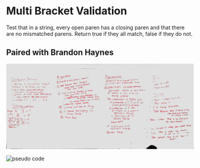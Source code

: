 # Multi Bracket Validation
Test that in a string, every open paren has a closing paren and that there are no mismatched parens. Return true if they all match, false if they do not.

## Paired with Brandon Haynes

![Whiteboard image ](/assets/multi_bracket_validation.jpg)

![pseudo code](https://github.com/madelinepet/data-structures-and-algorithms/tree/master/multi_bracket_validation.jpg)
